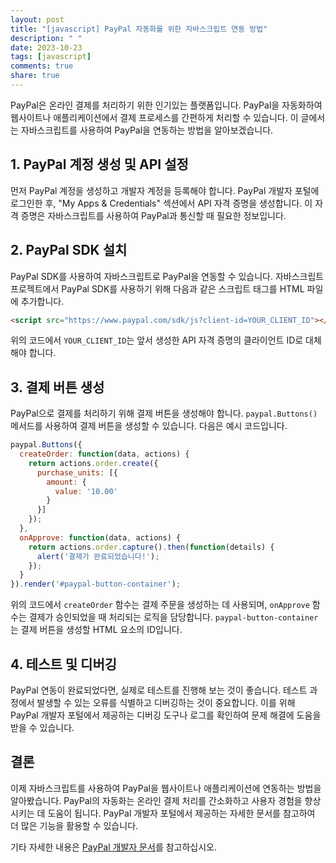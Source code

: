 ```yaml
---
layout: post
title: "[javascript] PayPal 자동화를 위한 자바스크립트 연동 방법"
description: " "
date: 2023-10-23
tags: [javascript]
comments: true
share: true
---
```


PayPal은 온라인 결제를 처리하기 위한 인기있는 플랫폼입니다. PayPal을 자동화하여 웹사이트나 애플리케이션에서 결제 프로세스를 간편하게 처리할 수 있습니다. 이 글에서는 자바스크립트를 사용하여 PayPal을 연동하는 방법을 알아보겠습니다.

## 1. PayPal 계정 생성 및 API 설정

먼저 PayPal 계정을 생성하고 개발자 계정을 등록해야 합니다. PayPal 개발자 포털에 로그인한 후, "My Apps & Credentials" 섹션에서 API 자격 증명을 생성합니다. 이 자격 증명은 자바스크립트를 사용하여 PayPal과 통신할 때 필요한 정보입니다.

## 2. PayPal SDK 설치

PayPal SDK를 사용하여 자바스크립트로 PayPal을 연동할 수 있습니다. 자바스크립트 프로젝트에서 PayPal SDK를 사용하기 위해 다음과 같은 스크립트 태그를 HTML 파일에 추가합니다.

```html
<script src="https://www.paypal.com/sdk/js?client-id=YOUR_CLIENT_ID"></script>
```

위의 코드에서 `YOUR_CLIENT_ID`는 앞서 생성한 API 자격 증명의 클라이언트 ID로 대체해야 합니다.

## 3. 결제 버튼 생성

PayPal으로 결제를 처리하기 위해 결제 버튼을 생성해야 합니다. `paypal.Buttons()` 메서드를 사용하여 결제 버튼을 생성할 수 있습니다. 다음은 예시 코드입니다.

```javascript
paypal.Buttons({
  createOrder: function(data, actions) {
    return actions.order.create({
      purchase_units: [{
        amount: {
          value: '10.00'
        }
      }]
    });
  },
  onApprove: function(data, actions) {
    return actions.order.capture().then(function(details) {
      alert('결제가 완료되었습니다!');
    });
  }
}).render('#paypal-button-container');
```

위의 코드에서 `createOrder` 함수는 결제 주문을 생성하는 데 사용되며, `onApprove` 함수는 결제가 승인되었을 때 처리되는 로직을 담당합니다. `paypal-button-container`는 결제 버튼을 생성할 HTML 요소의 ID입니다.

## 4. 테스트 및 디버깅

PayPal 연동이 완료되었다면, 실제로 테스트를 진행해 보는 것이 좋습니다. 테스트 과정에서 발생할 수 있는 오류를 식별하고 디버깅하는 것이 중요합니다. 이를 위해 PayPal 개발자 포털에서 제공하는 디버깅 도구나 로그를 확인하여 문제 해결에 도움을 받을 수 있습니다.

## 결론

이제 자바스크립트를 사용하여 PayPal을 웹사이트나 애플리케이션에 연동하는 방법을 알아봤습니다. PayPal의 자동화는 온라인 결제 처리를 간소화하고 사용자 경험을 향상시키는 데 도움이 됩니다. PayPal 개발자 포털에서 제공하는 자세한 문서를 참고하여 더 많은 기능을 활용할 수 있습니다.

기타 자세한 내용은 [PayPal 개발자 문서][1]를 참고하십시오.

[1]: https://developer.paypal.com/docs/checkout/